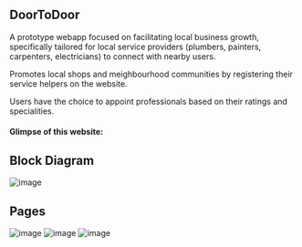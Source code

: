 ## DoorToDoor
A prototype webapp focused on facilitating local business growth, specifically tailored for local service providers (plumbers, painters, carpenters, electricians) to connect with nearby users.

Promotes local shops and meighbourhood communities by registering their service helpers on the website. 

Users have the choice to appoint professionals based on their ratings and specialities.


#### Glimpse of this website:
## Block Diagram
![image](https://github.com/AkashKhatrii/mpr-sem4/assets/65164913/da978a81-7294-4cb4-9e98-4ee49f554f27)

## Pages
![image](https://github.com/AkashKhatrii/mpr-sem4/assets/65164913/da6f3c9e-c259-4ec2-9af5-629fac4da6dc)
![image](https://github.com/AkashKhatrii/mpr-sem4/assets/65164913/1f957316-3cee-4dd6-85b3-000d4c7fb89a)
![image](https://github.com/AkashKhatrii/mpr-sem4/assets/65164913/c0d37aa7-d548-4515-af73-e6d7de28ae35)

